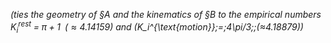 *(ties the geometry of §A and the kinematics of §B to the empirical numbers
$K_i^{\text{rest}}\;=\;\pi+1\;\;(≈4.14159)$ and
(K\_i^{\text{motion}};=;4\pi/3;;(≈4.18879))*